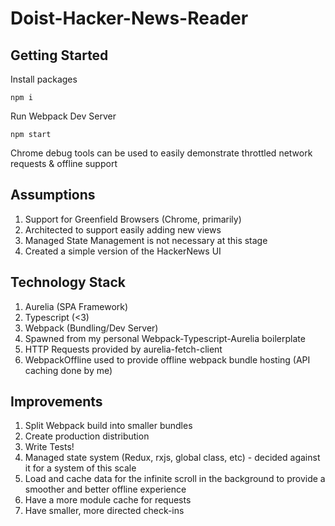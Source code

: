 # Doist-Hacker-News-Reader

## Getting Started

Install packages

```npm i```

Run Webpack Dev Server 

```npm start```

Chrome debug tools can be used to easily demonstrate throttled network requests & offline support

## Assumptions

1. Support for Greenfield Browsers (Chrome, primarily)
1. Architected to support easily adding new views
1. Managed State Management is not necessary at this stage
1. Created a simple version of the HackerNews UI

## Technology Stack

1. Aurelia (SPA Framework)
1. Typescript (<3)
1. Webpack (Bundling/Dev Server)
1. Spawned from my personal Webpack-Typescript-Aurelia boilerplate
1. HTTP Requests provided by aurelia-fetch-client
1. WebpackOffline used to provide offline webpack bundle hosting (API caching done by me)

## Improvements

1. Split Webpack build into smaller bundles
1. Create production distribution
1. Write Tests!
1. Managed state system (Redux, rxjs, global class, etc) - decided against it for a system of this scale
1. Load and cache data for the infinite scroll in the background to provide a smoother and better offline experience
1. Have a more module cache for requests
1. Have smaller, more directed check-ins
